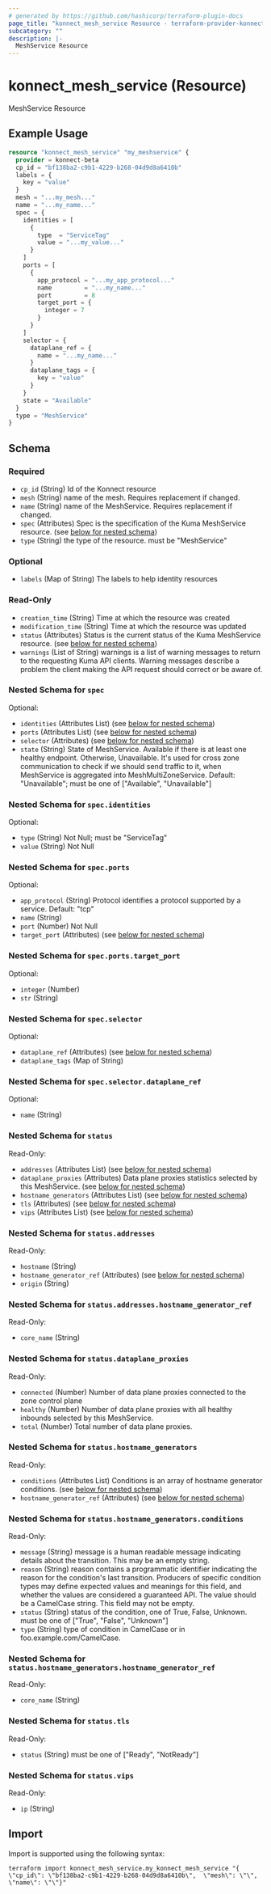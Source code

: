 ```yaml
---
# generated by https://github.com/hashicorp/terraform-plugin-docs
page_title: "konnect_mesh_service Resource - terraform-provider-konnect-beta"
subcategory: ""
description: |-
  MeshService Resource
---
```


# konnect_mesh_service (Resource)

MeshService Resource

## Example Usage

```terraform
resource "konnect_mesh_service" "my_meshservice" {
  provider = konnect-beta
  cp_id = "bf138ba2-c9b1-4229-b268-04d9d8a6410b"
  labels = {
    key = "value"
  }
  mesh = "...my_mesh..."
  name = "...my_name..."
  spec = {
    identities = [
      {
        type  = "ServiceTag"
        value = "...my_value..."
      }
    ]
    ports = [
      {
        app_protocol = "...my_app_protocol..."
        name         = "...my_name..."
        port         = 8
        target_port = {
          integer = 7
        }
      }
    ]
    selector = {
      dataplane_ref = {
        name = "...my_name..."
      }
      dataplane_tags = {
        key = "value"
      }
    }
    state = "Available"
  }
  type = "MeshService"
}
```

<!-- schema generated by tfplugindocs -->
## Schema

### Required

- `cp_id` (String) Id of the Konnect resource
- `mesh` (String) name of the mesh. Requires replacement if changed.
- `name` (String) name of the MeshService. Requires replacement if changed.
- `spec` (Attributes) Spec is the specification of the Kuma MeshService resource. (see [below for nested schema](#nestedatt--spec))
- `type` (String) the type of the resource. must be "MeshService"

### Optional

- `labels` (Map of String) The labels to help identity resources

### Read-Only

- `creation_time` (String) Time at which the resource was created
- `modification_time` (String) Time at which the resource was updated
- `status` (Attributes) Status is the current status of the Kuma MeshService resource. (see [below for nested schema](#nestedatt--status))
- `warnings` (List of String) warnings is a list of warning messages to return to the requesting Kuma API clients.
Warning messages describe a problem the client making the API request should correct or be aware of.

<a id="nestedatt--spec"></a>
### Nested Schema for `spec`

Optional:

- `identities` (Attributes List) (see [below for nested schema](#nestedatt--spec--identities))
- `ports` (Attributes List) (see [below for nested schema](#nestedatt--spec--ports))
- `selector` (Attributes) (see [below for nested schema](#nestedatt--spec--selector))
- `state` (String) State of MeshService. Available if there is at least one healthy endpoint. Otherwise, Unavailable.
It's used for cross zone communication to check if we should send traffic to it, when MeshService is aggregated into MeshMultiZoneService.
Default: "Unavailable"; must be one of ["Available", "Unavailable"]

<a id="nestedatt--spec--identities"></a>
### Nested Schema for `spec.identities`

Optional:

- `type` (String) Not Null; must be "ServiceTag"
- `value` (String) Not Null


<a id="nestedatt--spec--ports"></a>
### Nested Schema for `spec.ports`

Optional:

- `app_protocol` (String) Protocol identifies a protocol supported by a service. Default: "tcp"
- `name` (String)
- `port` (Number) Not Null
- `target_port` (Attributes) (see [below for nested schema](#nestedatt--spec--ports--target_port))

<a id="nestedatt--spec--ports--target_port"></a>
### Nested Schema for `spec.ports.target_port`

Optional:

- `integer` (Number)
- `str` (String)



<a id="nestedatt--spec--selector"></a>
### Nested Schema for `spec.selector`

Optional:

- `dataplane_ref` (Attributes) (see [below for nested schema](#nestedatt--spec--selector--dataplane_ref))
- `dataplane_tags` (Map of String)

<a id="nestedatt--spec--selector--dataplane_ref"></a>
### Nested Schema for `spec.selector.dataplane_ref`

Optional:

- `name` (String)




<a id="nestedatt--status"></a>
### Nested Schema for `status`

Read-Only:

- `addresses` (Attributes List) (see [below for nested schema](#nestedatt--status--addresses))
- `dataplane_proxies` (Attributes) Data plane proxies statistics selected by this MeshService. (see [below for nested schema](#nestedatt--status--dataplane_proxies))
- `hostname_generators` (Attributes List) (see [below for nested schema](#nestedatt--status--hostname_generators))
- `tls` (Attributes) (see [below for nested schema](#nestedatt--status--tls))
- `vips` (Attributes List) (see [below for nested schema](#nestedatt--status--vips))

<a id="nestedatt--status--addresses"></a>
### Nested Schema for `status.addresses`

Read-Only:

- `hostname` (String)
- `hostname_generator_ref` (Attributes) (see [below for nested schema](#nestedatt--status--addresses--hostname_generator_ref))
- `origin` (String)

<a id="nestedatt--status--addresses--hostname_generator_ref"></a>
### Nested Schema for `status.addresses.hostname_generator_ref`

Read-Only:

- `core_name` (String)



<a id="nestedatt--status--dataplane_proxies"></a>
### Nested Schema for `status.dataplane_proxies`

Read-Only:

- `connected` (Number) Number of data plane proxies connected to the zone control plane
- `healthy` (Number) Number of data plane proxies with all healthy inbounds selected by this MeshService.
- `total` (Number) Total number of data plane proxies.


<a id="nestedatt--status--hostname_generators"></a>
### Nested Schema for `status.hostname_generators`

Read-Only:

- `conditions` (Attributes List) Conditions is an array of hostname generator conditions. (see [below for nested schema](#nestedatt--status--hostname_generators--conditions))
- `hostname_generator_ref` (Attributes) (see [below for nested schema](#nestedatt--status--hostname_generators--hostname_generator_ref))

<a id="nestedatt--status--hostname_generators--conditions"></a>
### Nested Schema for `status.hostname_generators.conditions`

Read-Only:

- `message` (String) message is a human readable message indicating details about the transition.
This may be an empty string.
- `reason` (String) reason contains a programmatic identifier indicating the reason for the condition's last transition.
Producers of specific condition types may define expected values and meanings for this field,
and whether the values are considered a guaranteed API.
The value should be a CamelCase string.
This field may not be empty.
- `status` (String) status of the condition, one of True, False, Unknown. must be one of ["True", "False", "Unknown"]
- `type` (String) type of condition in CamelCase or in foo.example.com/CamelCase.


<a id="nestedatt--status--hostname_generators--hostname_generator_ref"></a>
### Nested Schema for `status.hostname_generators.hostname_generator_ref`

Read-Only:

- `core_name` (String)



<a id="nestedatt--status--tls"></a>
### Nested Schema for `status.tls`

Read-Only:

- `status` (String) must be one of ["Ready", "NotReady"]


<a id="nestedatt--status--vips"></a>
### Nested Schema for `status.vips`

Read-Only:

- `ip` (String)

## Import

Import is supported using the following syntax:

```shell
terraform import konnect_mesh_service.my_konnect_mesh_service "{ \"cp_id\": \"bf138ba2-c9b1-4229-b268-04d9d8a6410b\",  \"mesh\": \"\",  \"name\": \"\"}"
```
